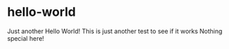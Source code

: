 # hello-world
Just another Hello World!
This is just another test to see if it works
Nothing special here!
